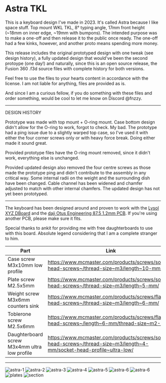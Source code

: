 # Astra TKL
This is a keyboard design I've made in 2023. It's called Astra because I like space stuff. Top mount WKL TKL, 8° typing angle, 17mm front height (~18mm on inner edge, ~19mm with bumpons). The intended purpose was to make a one-off and then release it to the public once ready. The one-off had a few kinks, however, and another proto means spending more money.

This release includes the original prototyped design with one tweak (see design history), a fully updated design that would've been the second protoype (one day!) and naturally, since this is an open source release, the Fusion 360 .f3d source files with complete history for both versions.

Feel free to use the files to your hearts content in accordance with the license. I am not liable for anything, files are provided as is.

And since I am a curious fellow, if you do something with these files and order something, would be cool to let me know on Discord @fnzzy.
***
DESIGN HISTORY

Prototype was made with top mount + O-ring mount. Case bottom design didn't allow for the O-ring to work, forgot to check. My bad. The prototype had a ping issue due to a slightly warped top case, so I've used it with either the four corner screws only or with heavy force break. Doing either made it sound great.

Provided prototype files have the O-ring mount removed, since it didn't work, everything else is unchanged.

Provided updated design also removed the four centre screws as those made the prototype ping and didn't contribute to the assembly in any critical way. Some internal radii on the weight and the surrounding dish have been changed. Cable channel has been widened and chamfer adjusted to match with other internal chamfers. The updated design has not yet been prototyped.
***
The keyboard has been designed around and proven to work with the [Lysol XYZ DBoard](https://github.com/lyso1/Lysol-XYZ-DBoard) and the [daji Otus Engineering 87.5 1.2mm PCB](https://dajikeyboards.com/products/otus-engineering-87-5-pcb). If you're using another PCB, please make sure it fits.

Special thanks to ankit for providing me with free daughterboards to use with this board. Absolute legend considering that I am a complete stranger to him.

| Part  | Link |
| ------------- | ------------- |
| Case screw M3x10mm low profile  | https://www.mcmaster.com/products/screws/socket-head-screws~/thread-size~m3/length~10-mm/  |
| Plate screw M2.5x5mm | https://www.mcmaster.com/products/screws/socket-head-screws~/thread-size~m3/length~5-mm/  |
| Weight screw M3x6mm counters sink | https://www.mcmaster.com/products/screws/flat-head-screws~/thread-size~m3/length~6-mm/  |
| Toblerone screw M2.5x6mm | https://www.mcmaster.com/products/screws/flat-head-screws~/length~6-mm/thread-size~m2-5/  |
| Daughterboard screw M3x4mm ultra low profile | https://www.mcmaster.com/products/screws/socket-head-screws~/thread-size~m3/length~4-mm/socket-head-profile~ultra-low/  |

***

![astra-1](https://github.com/fnzzykbd/Astra-TKL/blob/main/images/astra%20tkl-1.jpg)
![astra-2](https://github.com/fnzzykbd/Astra-TKL/blob/main/images/astra%20tkl-2.jpg)
![astra-3](https://github.com/fnzzykbd/Astra-TKL/blob/main/images/astra%20tkl-3.jpg)
![astra-4](https://github.com/fnzzykbd/Astra-TKL/blob/main/images/astra%20tkl-4.jpg)
![astra-5](https://github.com/fnzzykbd/Astra-TKL/blob/main/images/astra%20tkl-5.jpg)
![astra-6](https://github.com/fnzzykbd/Astra-TKL/blob/main/images/astra%20tkl-6.jpg)
![astra-6](https://github.com/fnzzykbd/Astra-TKL/blob/main/images/astra%20tkl-7.jpg)
![plates](https://github.com/fnzzykbd/Astra-TKL/blob/main/images/plates.png)
![section](https://github.com/fnzzykbd/Astra-TKL/blob/main/images/section%20analysis.png)
